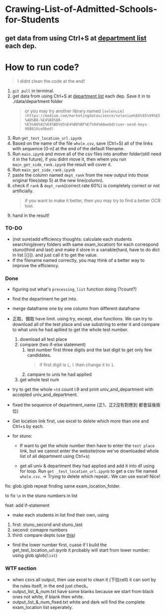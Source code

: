 # Crawing-List-of-Admitted-Schools-for-Students

## get data from using Ctrl+S at [department list](https://www.com.tw/cross/university_030_112.html) each dep.

# How to run code?
> I didnt clean the code at the end!
1. `git pull` in terminal.
1. get data from using Ctrl+S at [department list](https://www.com.tw/cross/university_030_112.html) each dep. Save it in to ./data/department folder
    > or you may try another library named `[selenuim](https://medium.com/marketingdatascience/selenium%E6%95%99%E5%AD%B8-%E4%B8%80-%E5%A6%82%E4%BD%95%E4%BD%BF%E7%94%A8webdriver-send-keys-988816ce9bed)`
1. Run `get_test_location_url.ipynb`
1. Based on the name of the file `whole.csv`, save (Ctrl+S) all of the links with sequence [0-n] at the end of the default filename.
1. Run `main.ipynb` and move all of the csv files into another folder(still need it in the future), if you didnt move it, then whem you run `main_get_side_rank.ipynb` the result will cover it.
1. Run `main_get_side_rank.ipynb`
1. paste the column named `dept_rank` from the new output into those original files(step 5) at the new line(column).
1. check if `rank` & `dept_rank`(correct rate 60%) is completely correct or not artificially.
    > if you want to make it better, then you may try to find a better OCR tool.
1. hand in the result!

### TO-DO

- (not sure)add efficiency thoughts: calculate each students searching(every folders with same exam_location) for each correspond stuno(third and last) and make it store in a variable(hard, have to do dict in list [{}]). and just call it to get the value.
- If the filename named correctly, you may think of a better way to improve the efficiency.


### Done
- figuring out what's `processing_list` function doing (?count?)
- find the department he get into.
- merge dataframe one by one column from different dataframe
- 正取、備取 have limit. using try, except, else functions. We can try to download all of the test place and use substring to enter it and compare to what unis he had apllied to get the whole test number.
    1. download all test place
    1. compare (two if-else statement)
        1. test number first three digits and the last digit to get only few candidates.
            > if first digit is `L`, `l` then change it to `1`.
        1. campare to unis he had applied
    1. get whole test num

- try to get the whole `<td` count i:9 and print univ_and_department with accepted univ_and_department. 

- fixed the sequence of department_name (正1、正2沒有對應到 都會延後兩位)

- Get location link first, use excel to delete which more than one and Ctrl+s by each.

- for stuno:
    - If want to get the whole number then have to enter the `test place` link, but we cannot enter the website(now we've downloaded whole list of all department using Ctrl+s)

    - get all univ & department they had applied and add it into df using for loop. Run `get _test_location_url.ipynb` to get a csv file named `whole.csv`. -> Trying to delete which repeat.: We can use excel! Nice!

fix: glob.iglob repeat finding same exam_location_folder.

to fix `\n` in the stuno numbers in list

feat: add if-statement
- make each students in list find their own, using 
1. first: stuno_second and stuno_last 
1. second: comapre numbers
1. third: compare depts (use [this](https://stackoverflow.com/questions/3844801/check-if-all-elements-in-a-list-are-identical))

- find the lower number first, cuase if I build the get_test_location_url.ipynb it probably will start from lower number: using glob.iglob(`list`)

### WTF section
- when csvs all output, then use excel to clean it (下拉cell) it can sort by the rules itself, in the end just check。
- output_list_&_num.txt have some blanks because we start from black ones not white, if blank then white.
- output_list_&_num_fixed.txt white and dark will find the complete exam_location list seperately. 


